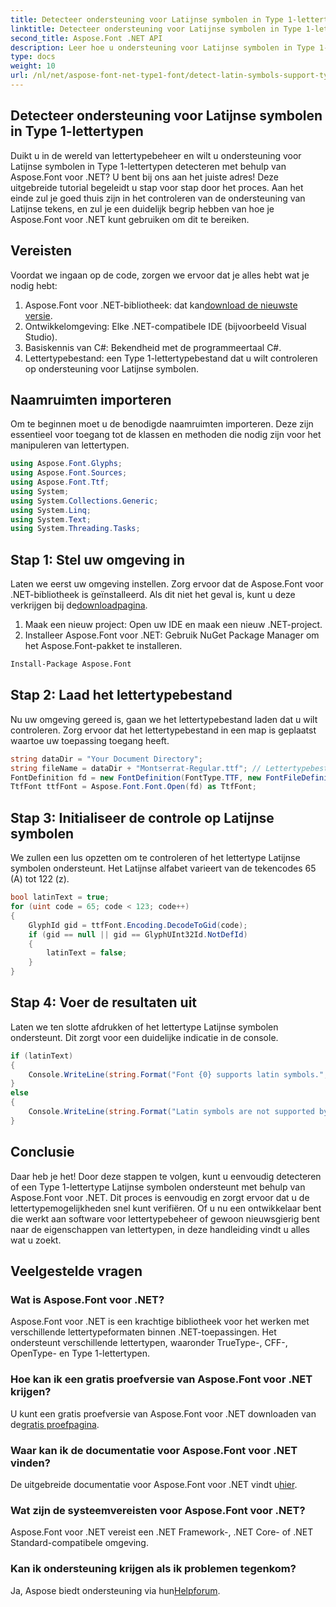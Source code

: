 ```yaml
---
title: Detecteer ondersteuning voor Latijnse symbolen in Type 1-lettertypen
linktitle: Detecteer ondersteuning voor Latijnse symbolen in Type 1-lettertypen
second_title: Aspose.Font .NET API
description: Leer hoe u ondersteuning voor Latijnse symbolen in Type 1-lettertypen kunt detecteren met behulp van Aspose.Font voor .NET. Volg onze stap-voor-stap handleiding voor een snelle en efficiënte oplossing.
type: docs
weight: 10
url: /nl/net/aspose-font-net-type1-font/detect-latin-symbols-support-type1-fonts/
---
```

## Detecteer ondersteuning voor Latijnse symbolen in Type 1-lettertypen
Duikt u in de wereld van lettertypebeheer en wilt u ondersteuning voor Latijnse symbolen in Type 1-lettertypen detecteren met behulp van Aspose.Font voor .NET? U bent bij ons aan het juiste adres! Deze uitgebreide tutorial begeleidt u stap voor stap door het proces. Aan het einde zul je goed thuis zijn in het controleren van de ondersteuning van Latijnse tekens, en zul je een duidelijk begrip hebben van hoe je Aspose.Font voor .NET kunt gebruiken om dit te bereiken.
## Vereisten
Voordat we ingaan op de code, zorgen we ervoor dat je alles hebt wat je nodig hebt:
1.  Aspose.Font voor .NET-bibliotheek: dat kan[download de nieuwste versie](https://releases.aspose.com/font/net/).
2. Ontwikkelomgeving: Elke .NET-compatibele IDE (bijvoorbeeld Visual Studio).
3. Basiskennis van C#: Bekendheid met de programmeertaal C#.
4. Lettertypebestand: een Type 1-lettertypebestand dat u wilt controleren op ondersteuning voor Latijnse symbolen.
## Naamruimten importeren
Om te beginnen moet u de benodigde naamruimten importeren. Deze zijn essentieel voor toegang tot de klassen en methoden die nodig zijn voor het manipuleren van lettertypen.
```csharp
using Aspose.Font.Glyphs;
using Aspose.Font.Sources;
using Aspose.Font.Ttf;
using System;
using System.Collections.Generic;
using System.Linq;
using System.Text;
using System.Threading.Tasks;
```
## Stap 1: Stel uw omgeving in
 Laten we eerst uw omgeving instellen. Zorg ervoor dat de Aspose.Font voor .NET-bibliotheek is geïnstalleerd. Als dit niet het geval is, kunt u deze verkrijgen bij de[downloadpagina](https://releases.aspose.com/font/net/).
1. Maak een nieuw project: Open uw IDE en maak een nieuw .NET-project.
2. Installeer Aspose.Font voor .NET: Gebruik NuGet Package Manager om het Aspose.Font-pakket te installeren.
```bash
Install-Package Aspose.Font
```
## Stap 2: Laad het lettertypebestand
Nu uw omgeving gereed is, gaan we het lettertypebestand laden dat u wilt controleren. Zorg ervoor dat het lettertypebestand in een map is geplaatst waartoe uw toepassing toegang heeft.
```csharp
string dataDir = "Your Document Directory";
string fileName = dataDir + "Montserrat-Regular.ttf"; // Lettertypebestandsnaam met volledig pad
FontDefinition fd = new FontDefinition(FontType.TTF, new FontFileDefinition("ttf", new FileSystemStreamSource(fileName)));
TtfFont ttfFont = Aspose.Font.Font.Open(fd) as TtfFont;
```
## Stap 3: Initialiseer de controle op Latijnse symbolen
We zullen een lus opzetten om te controleren of het lettertype Latijnse symbolen ondersteunt. Het Latijnse alfabet varieert van de tekencodes 65 (A) tot 122 (z).
```csharp
bool latinText = true;
for (uint code = 65; code < 123; code++)
{
    GlyphId gid = ttfFont.Encoding.DecodeToGid(code);
    if (gid == null || gid == GlyphUInt32Id.NotDefId)
    {
        latinText = false;
    }
}
```
## Stap 4: Voer de resultaten uit
Laten we ten slotte afdrukken of het lettertype Latijnse symbolen ondersteunt. Dit zorgt voor een duidelijke indicatie in de console.
```csharp
if (latinText)
{
    Console.WriteLine(string.Format("Font {0} supports latin symbols.", ttfFont.FontName));
}
else
{
    Console.WriteLine(string.Format("Latin symbols are not supported by font {0}.", ttfFont.FontName));
}
```
## Conclusie
Daar heb je het! Door deze stappen te volgen, kunt u eenvoudig detecteren of een Type 1-lettertype Latijnse symbolen ondersteunt met behulp van Aspose.Font voor .NET. Dit proces is eenvoudig en zorgt ervoor dat u de lettertypemogelijkheden snel kunt verifiëren. Of u nu een ontwikkelaar bent die werkt aan software voor lettertypebeheer of gewoon nieuwsgierig bent naar de eigenschappen van lettertypen, in deze handleiding vindt u alles wat u zoekt.
## Veelgestelde vragen
###  Wat is Aspose.Font voor .NET?
Aspose.Font voor .NET is een krachtige bibliotheek voor het werken met verschillende lettertypeformaten binnen .NET-toepassingen. Het ondersteunt verschillende lettertypen, waaronder TrueType-, CFF-, OpenType- en Type 1-lettertypen.
### Hoe kan ik een gratis proefversie van Aspose.Font voor .NET krijgen?
 U kunt een gratis proefversie van Aspose.Font voor .NET downloaden van de[gratis proefpagina](https://releases.aspose.com/).
### Waar kan ik de documentatie voor Aspose.Font voor .NET vinden?
De uitgebreide documentatie voor Aspose.Font voor .NET vindt u[hier](https://reference.aspose.com/font/net/).
### Wat zijn de systeemvereisten voor Aspose.Font voor .NET?
Aspose.Font voor .NET vereist een .NET Framework-, .NET Core- of .NET Standard-compatibele omgeving.
### Kan ik ondersteuning krijgen als ik problemen tegenkom?
 Ja, Aspose biedt ondersteuning via hun[Helpforum](https://forum.aspose.com/c/font/41).